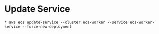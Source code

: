 # Update Service

```shell
* aws ecs update-service --cluster ecs-worker --service ecs-worker-service --force-new-deployment
```

